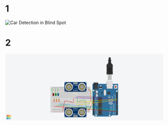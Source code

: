 # 1
<img src="https://github.com/AjayGautam1199/car-detection-in-blind-spot-and-indication-using-ultrasonic-sensor-for-ADAS-system./blob/main/IMG_20230316_174800.jpg" alt="Car Detection in Blind Spot" /> <!-- #1 -->
# 2
<img src="https://github.com/AjayGautam1199/car-detection-in-blind-spot-and-indication-using-ultrasonic-sensor-for-ADAS-system./blob/main/ultrasonic%20in%20adas.png" alt="Ultrasonic in ADAS" /> <!-- #2 -->

